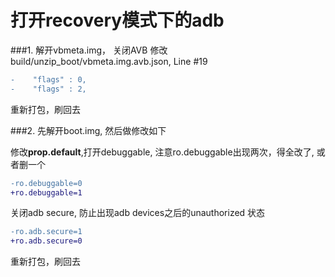# 打开recovery模式下的adb

###1. 解开vbmeta.img， 关闭AVB
修改 build/unzip_boot/vbmeta.img.avb.json, Line #19
```diff
-    "flags" : 0,
-    "flags" : 2,
```
重新打包，刷回去

###2. 先解开boot.img, 然后做修改如下

修改**prop.default**,打开debuggable, 注意ro.debuggable出现两次，得全改了, 或者删一个
```diff
-ro.debuggable=0
+ro.debuggable=1
```
关闭adb secure, 防止出现adb devices之后的unauthorized 状态
```diff
-ro.adb.secure=1
+ro.adb.secure=0
```

重新打包，刷回去
